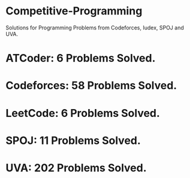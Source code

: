 # Competitive-Programming
Solutions for Programming Problems from Codeforces, Iudex, SPOJ and UVA.

# ATCoder: 6 Problems Solved.
# Codeforces: 58 Problems Solved.
# LeetCode: 6 Problems Solved.
# SPOJ: 11 Problems Solved.
# UVA: 202 Problems Solved.
